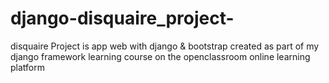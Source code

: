 # django-disquaire_project-
disquaire Project is app web with django & bootstrap created as part of my django framework learning course on the  openclassroom online
learning platform   
